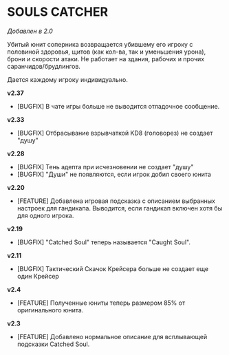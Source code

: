# SOULS CATCHER

*Добавлен в 2.0*

Убитый юнит соперника возвращается убившему его игроку с половиной здоровья,  щитов (как кол-ва, так и уменьшения урона), брони и скорости атаки. Не работает на здания, рабочих и прочих саранчидов/брудлингов.

Дается каждому игроку индивидуально.

**v2.37**

* [BUGFIX] В чате игры больше не выводится отладочное сообщение.

**v2.33**

* [BUGFIX] Отбрасывание взрывчаткой KD8 (головорез) не создает "душу"

**v2.28**

* [BUGFIX] Тень адепта при исчезновении не создает "душу"
* [BUGFIX] "Души" не появляются, если игрок добил своего юнита

**v2.20**

* [FEATURE] Добавлена игровая подсказка с описанием выбранных настроек для гандикапа. Выводится, если гандикап включен хотя бы для одного игрока.

**v2.19**

* [BUGFIX] "Catched Soul" теперь называется "Caught Soul". 

**v2.11**

* [BUGFIX]	Тактический Скачок Крейсера больше не создает еще один Крейсер

**v2.4**

* [FEATURE]	Полученные юниты теперь размером 85% от оригинального юнита.

**v2.3**

* [FEATURE]	Добавлено нормальное описание для всплывающей подсказки Catched Soul.
